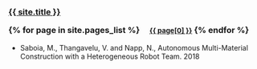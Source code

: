 
<h3 class="masthead-title">
<a href="/" title="Home">{{ site.title }}</a>

{% for page in site.pages_list %}
  &nbsp;&nbsp;&nbsp;
  <small><a href="{{ page[1]  }}">{{ page[0] }}</a></small>
{% endfor %}
</h3>

- Saboia, M., Thangavelu, V. and Napp, N., Autonomous Multi-Material Construction with a Heterogeneous Robot Team. 2018
